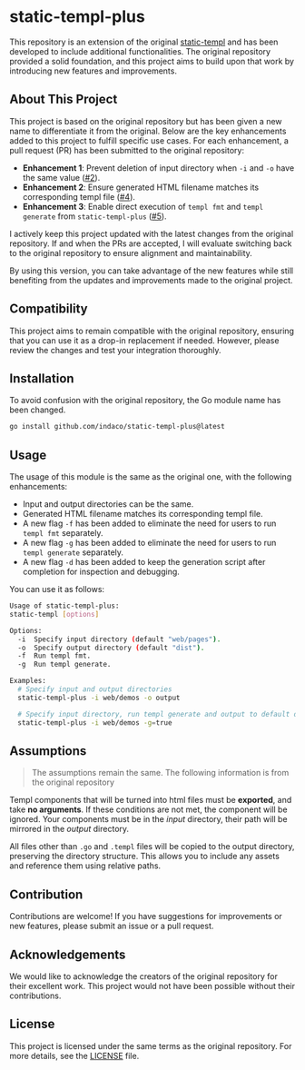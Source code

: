 # static-templ-plus

This repository is an extension of the original [static-templ](https://github.com/nokacper24/static-templ) and has been developed to include additional functionalities. The original repository provided a solid foundation, and this project aims to build upon that work by introducing new features and improvements.

## About This Project

This project is based on the original repository but has been given a new name to differentiate it from the original. Below are the key enhancements added to this project to fulfill specific use cases. For each enhancement, a pull request (PR) has been submitted to the original repository:

- **Enhancement 1**: Prevent deletion of input directory when `-i` and `-o` have the same value ([#2]).
- **Enhancement 2**: Ensure generated HTML filename matches its corresponding templ file ([#4]).
- **Enhancement 3**: Enable direct execution of `templ fmt` and `templ generate` from `static-templ-plus` ([#5]).

I actively keep this project updated with the latest changes from the original repository. If and when the PRs are accepted, I will evaluate switching back to the original repository to ensure alignment and maintainability.

By using this version, you can take advantage of the new features while still benefiting from the updates and improvements made to the original project.

## Compatibility

This project aims to remain compatible with the original repository, ensuring that you can use it as a drop-in replacement if needed. However, please review the changes and test your integration thoroughly.

## Installation

To avoid confusion with the original repository, the Go module name has been changed.

```bash
go install github.com/indaco/static-templ-plus@latest
```

## Usage

The usage of this module is the same as the original one, with the following enhancements:

- Input and output directories can be the same.
- Generated HTML filename matches its corresponding templ file.
- A new flag `-f` has been added to eliminate the need for users to run `templ fmt` separately.
- A new flag `-g` has been added to eliminate the need for users to run `templ generate` separately.
- A new flag `-d` has been added to keep the generation script after completion for inspection and debugging.

You can use it as follows:

```bash
Usage of static-templ-plus:
static-templ [options]

Options:
  -i  Specify input directory (default "web/pages").
  -o  Specify output directory (default "dist").
  -f  Run templ fmt.
  -g  Run templ generate.

Examples:
  # Specify input and output directories
  static-templ-plus -i web/demos -o output

  # Specify input directory, run templ generate and output to default directory
  static-templ-plus -i web/demos -g=true
```

## Assumptions

> The assumptions remain the same. The following information is from the original repository

Templ components that will be turned into html files must be **exported**, and take **no arguments**. If these conditions are not met, the component will be ignored. Your components must be in the *input* directory, their path will be mirrored in the *output* directory.

All files other than `.go` and `.templ` files will be copied to the output directory, preserving the directory structure. This allows you to include any assets and reference them using relative paths.

## Contribution

Contributions are welcome! If you have suggestions for improvements or new features, please submit an issue or a pull request.

## Acknowledgements

We would like to acknowledge the creators of the original repository for their excellent work. This project would not have been possible without their contributions.

## License

This project is licensed under the same terms as the original repository. For more details, see the [LICENSE](./LICENSE) file.

<!-- Resources -->
[#2]: https://github.com/nokacper24/static-templ/pull/2
[#4]: https://github.com/nokacper24/static-templ/pull/4
[#5]: https://github.com/nokacper24/static-templ/pull/5

